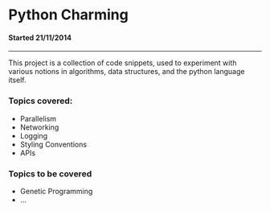 # Python Charming
#### Started 21/11/2014

---

This project is a collection of code snippets, used to experiment with various notions in algorithms, data structures, and the python language itself.

### Topics covered:
+ Parallelism 
+ Networking
+ Logging
+ Styling Conventions
+ APIs

### Topics to be covered
+ Genetic Programming
+ ...
